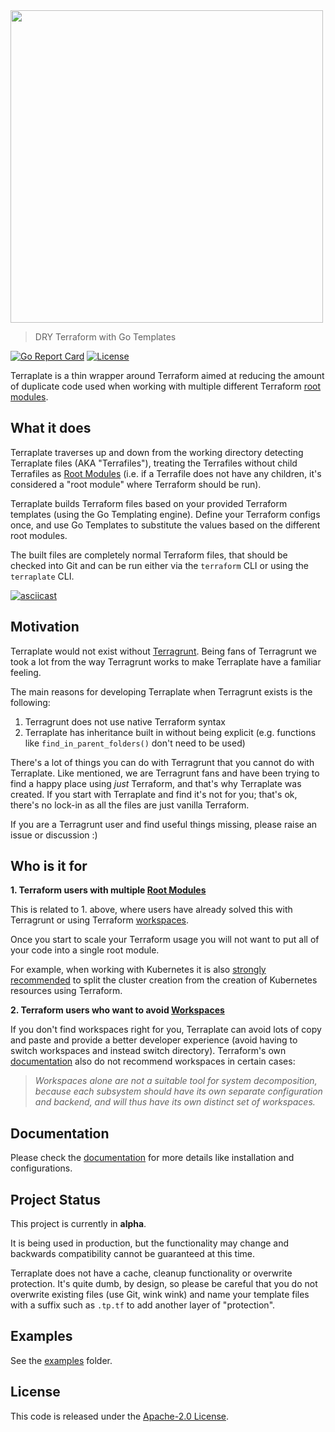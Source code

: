 <img src="./terraplate-logo.svg" width="500">

> DRY Terraform with Go Templates

[![Go Report Card](https://goreportcard.com/badge/github.com/verifa/terraplate)](https://goreportcard.com/report/github.com/verifa/terraplate)
[![License](https://img.shields.io/badge/License-Apache_2.0-blue.svg)](https://opensource.org/licenses/Apache-2.0)

Terraplate is a thin wrapper around Terraform aimed at reducing the amount of duplicate code used when working with multiple different Terraform [root modules](https://www.terraform.io/language/modules#the-root-module).

## What it does

Terraplate traverses up and down from the working directory detecting Terraplate files (AKA "Terrafiles"), treating the Terrafiles without child Terrafiles as [Root Modules](https://www.terraform.io/language/modules#the-root-module) (i.e. if a Terrafile does not have any children, it's considered a "root module" where Terraform should be run).

Terraplate builds Terraform files based on your provided Terraform templates (using the Go Templating engine).
Define your Terraform configs once, and use Go Templates to substitute the values based on the different root modules.

The built files are completely normal Terraform files, that should be checked into Git and can be run either via the `terraform` CLI or using the `terraplate` CLI.

[![asciicast](https://asciinema.org/a/DXAzFxSUWFaYn5iPU8DnliyRZ.svg)](https://asciinema.org/a/DXAzFxSUWFaYn5iPU8DnliyRZ)

## Motivation

Terraplate would not exist without [Terragrunt](https://terragrunt.gruntwork.io/).
Being fans of Terragrunt we took a lot from the way Terragrunt works to make Terraplate have a familiar feeling.

The main reasons for developing Terraplate when Terragrunt exists is the following:

1. Terragrunt does not use native Terraform syntax
2. Terraplate has inheritance built in without being explicit (e.g. functions like `find_in_parent_folders()` don't need to be used)

There's a lot of things you can do with Terragrunt that you cannot do with Terraplate.
Like mentioned, we are Terragrunt fans and have been trying to find a happy place using *just* Terraform, and that's why Terraplate was created.
If you start with Terraplate and find it's not for you; that's ok, there's no lock-in as all the files are just vanilla Terraform.

If you are a Terragrunt user and find useful things missing, please raise an issue or discussion :)

## Who is it for

**1. Terraform users with multiple [Root Modules](https://www.terraform.io/language/modules#the-root-module)**

This is related to 1. above, where users have already solved this with Terragrunt or using Terraform [workspaces](https://www.terraform.io/cli/workspaces).

Once you start to scale your Terraform usage you will not want to put all of your code into a single root module.

For example, when working with Kubernetes it is also [strongly recommended](https://registry.terraform.io/providers/hashicorp/kubernetes/latest/docs#stacking-with-managed-kubernetes-cluster-resources) to split the cluster creation from the creation of Kubernetes resources using Terraform.

**2. Terraform users who want to avoid [Workspaces](https://www.terraform.io/cli/workspaces)**

If you don't find workspaces right for you, Terraplate can avoid lots of copy and paste and provide a better developer experience (avoid having to switch workspaces and instead switch directory). Terraform's own [documentation](https://www.terraform.io/language/state/workspaces#when-to-use-multiple-workspaces) also do not recommend workspaces in certain cases:

> *Workspaces alone are not a suitable tool for system decomposition, because each subsystem should have its own separate configuration and backend, and will thus have its own distinct set of workspaces.*

## Documentation

Please check the [documentation](./DOCUMENTATION.md) for more details like installation and configurations.

## Project Status

This project is currently in **alpha**.

It is being used in production, but the functionality may change and backwards compatibility cannot be guaranteed at this time.

Terraplate does not have a cache, cleanup functionality or overwrite protection.
It's quite dumb, by design, so please be careful that you do not overwrite existing files (use Git, wink wink) and name your template files with a suffix such as `.tp.tf` to add another layer of "protection".

## Examples

See the [examples](./examples) folder.

## License

This code is released under the [Apache-2.0 License](./LICENSE).
